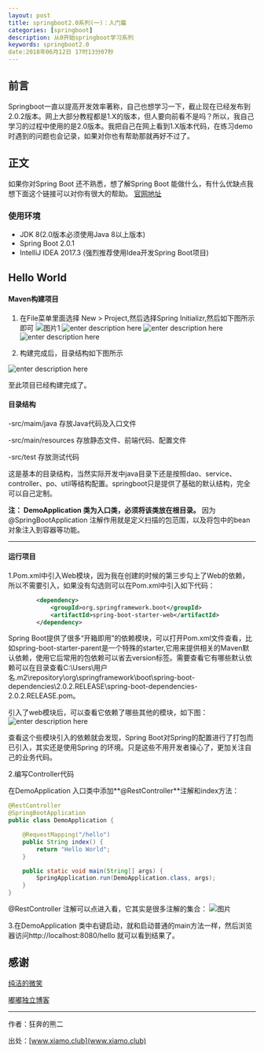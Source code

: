 ```yaml
---
layout: post
title: springboot2.0系列(一)：入门篇
categories: [springboot]
description: 从0开始springboot学习系列
keywords: springboot2.0
date:2018年06月12日 17时13分07秒
---
```

## 前言
Springboot一直以提高开发效率著称，自己也想学习一下，截止现在已经发布到2.0.2版本。网上大部分教程都是1.X的版本，但人要向前看不是吗？所以，我自己学习的过程中使用的是2.0版本。我把自己在网上看到1.X版本代码，在练习demo时遇到的问题也会记录，如果对你也有帮助那就再好不过了。
## 正文
如果你对Spring Boot 还不熟悉，想了解Spring Boot 能做什么，有什么优缺点我想下面这个链接可以对你有很大的帮助。
    [官网地址](https://github.com/spring-projects/spring-boot)
### 使用环境

 - JDK 8(2.0版本必须使用Java 8以上版本)
 - Spring Boot 2.0.1 
 - IntelliJ IDEA 2017.3 (强烈推荐使用Idea开发Spring Boot项目)



## Hello World 

#### Maven构建项目

 1. 在File菜单里面选择 New > Project,然后选择Spring Initializr,然后如下图所示即可
 ![图片1](https://xiamo.club/images/blog/1528707818531.jpg)
 ![enter description here](https://xiamo.club/images/blog/1528707893804.jpg)
 ![enter description here](https://xiamo.club/images/blog/1528707932645.jpg)
 ![enter description here](https://xiamo.club/images/blog/1528707952331.jpg)
 
 2. 构建完成后，目录结构如下图所示  
 
 ![enter description here](https://xiamo.club/images/blog/1528708725149.jpg)  

至此项目已经构建完成了。
####  目录结构
 -src/maim/java 存放Java代码及入口文件   

 -src/main/resources  存放静态文件、前端代码、配置文件    
 
 -src/test 存放测试代码   
 

这是基本的目录结构，当然实际开发中java目录下还是按照dao、service、controller、po、util等结构配置。springboot只是提供了基础的默认结构，完全可以自己定制。

**注： DemoApplication 类为入口类，必须将该类放在根目录。**
因为@SpringBootApplication 注解作用就是定义扫描的包范围，以及将包中的bean对象注入到容器等功能。



----------


#### 运行项目

1.Pom.xml中引入Web模块，因为我在创建的时候的第三步勾上了Web的依赖，所以不需要引入，如果没有勾选则可以在Pom.xml中引入如下代码：

``` xml
        <dependency>
            <groupId>org.springframework.boot</groupId>
            <artifactId>spring-boot-starter-web</artifactId>
        </dependency>
```

Spring Boot提供了很多“开箱即用”的依赖模块，可以打开Pom.xml文件查看，比如spring-boot-starter-parent是一个特殊的starter,它用来提供相关的Maven默认依赖，使用它后常用的包依赖可以省去version标签。需要查看它有哪些默认依赖可以在目录查看C:\Users\用户名\.m2\repository\org\springframework\boot\spring-boot-dependencies\2.0.2.RELEASE\spring-boot-dependencies-2.0.2.RELEASE.pom。

引入了web模块后，可以查看它依赖了哪些其他的模块，如下图：
![enter description here](https://xiamo.club/images/blog/1528775253434.jpg)

查看这个些模块引入的依赖就会发现，Spring Boot对Spring的配置进行了打包而已引入，其实还是使用Spring 的环境。只是这些不用开发者操心了，更加关注自己的业务代码。

2.编写Controller代码

在DemoApplication 入口类中添加**@RestController**注解和index方法：

``` java
@RestController
@SpringBootApplication
public class DemoApplication {

	@RequestMapping("/hello")
	public String index() {
		return "Hello World";
	}

	public static void main(String[] args) {
		SpringApplication.run(DemoApplication.class, args);
	}
}
```
@RestController 注解可以点进入看，它其实是很多注解的集合：
![图片](https://xiamo.club/images/blog/1528775851715.jpg)

3.在DemoApplication 类中右键启动，就和启动普通的main方法一样，然后浏览器访问http://localhost:8080/hello 就可以看到结果了。


## 感谢
[纯洁的微笑](http://www.ityouknow.com/springboot/2016/01/06/spring-boot-quick-start.html)  

[嘟嘟独立博客](http://tengj.top/2017/02/26/springboot1/)


----------


作者：狂奔的熊二   

出处：[www.xiamo.club](www.xiamo.club)
